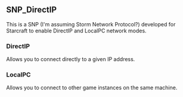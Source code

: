 ## SNP_DirectIP

This is a SNP (I'm assuming Storm Network Protocol?) developed for Starcraft to enable DirectIP and LocalPC network modes.

### DirectIP
Allows you to connect directly to a given IP address.

### LocalPC
Allows you to connect to other game instances on the same machine.
